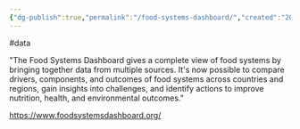 ```yaml
---
{"dg-publish":true,"permalink":"/food-systems-dashboard/","created":"2025-10-23T17:42:44.100+01:00","updated":"2025-10-23T18:06:08.690+01:00"}
---
```


#data 

"The Food Systems Dashboard gives a complete view of food systems by bringing together data from multiple sources. It's now possible to compare drivers, components, and outcomes of food systems across countries and regions, gain insights into challenges, and identify actions to improve nutrition, health, and environmental outcomes."


https://www.foodsystemsdashboard.org/